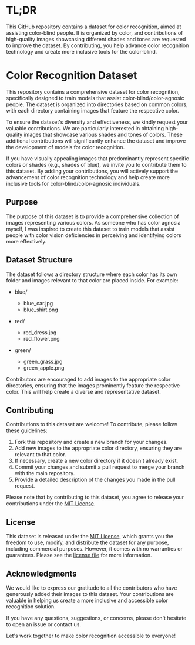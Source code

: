# TL;DR 

This GitHub repository contains a dataset for color recognition, aimed at assisting color-blind people. It is organized by color, and contributions of high-quality images showcasing different shades and tones are requested to improve the dataset. By contributing, you help advance color recognition technology and create more inclusive tools for the color-blind.





# Color Recognition Dataset

This repository contains a comprehensive dataset for color recognition, specifically designed to train models that assist color-blind/color-agnosic people. The dataset is organized into directories based on common colors, with each directory containing images that feature the respective color.

To ensure the dataset's diversity and effectiveness, we kindly request your valuable contributions. We are particularly interested in obtaining high-quality images that showcase various shades and tones of colors. These additional contributions will significantly enhance the dataset and improve the development of models for color recognition.

If you have visually appealing images that predominantly represent specific colors or shades (e.g., shades of blue), we invite you to contribute them to this dataset. By adding your contributions, you will actively support the advancement of color recognition technology and help create more inclusive tools for color-blind/color-agnosic individuals.

## Purpose

The purpose of this dataset is to provide a comprehensive collection of images representing various colors. As someone who has color agnosia myself, I was inspired to create this dataset to train models that assist people with color vision deficiencies in perceiving and identifying colors more effectively.

## Dataset Structure

The dataset follows a directory structure where each color has its own folder and images relevant to that color are placed inside. For example:
- blue/
  - blue_car.jpg
  - blue_shirt.png
  
- red/
  - red_dress.jpg
  - red_flower.png

- green/
  - green_grass.jpg
  - green_apple.png



Contributors are encouraged to add images to the appropriate color directories, ensuring that the images prominently feature the respective color. This will help create a diverse and representative dataset.

## Contributing

Contributions to this dataset are welcome! To contribute, please follow these guidelines:

1. Fork this repository and create a new branch for your changes.
2. Add new images to the appropriate color directory, ensuring they are relevant to that color.
3. If necessary, create a new color directory if it doesn't already exist.
4. Commit your changes and submit a pull request to merge your branch with the main repository.
5. Provide a detailed description of the changes you made in the pull request.

Please note that by contributing to this dataset, you agree to release your contributions under the [MIT License](LICENSE.md).

## License

This dataset is released under the [MIT License](LICENSE.md), which grants you the freedom to use, modify, and distribute the dataset for any purpose, including commercial purposes. However, it comes with no warranties or guarantees. Please see the [license file](LICENSE.md) for more information.

## Acknowledgments

We would like to express our gratitude to all the contributors who have generously added their images to this dataset. Your contributions are valuable in helping us create a more inclusive and accessible color recognition solution.

If you have any questions, suggestions, or concerns, please don't hesitate to open an issue or contact us.

Let's work together to make color recognition accessible to everyone!


